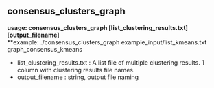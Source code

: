 
**consensus_clusters_graph**
----------
**usage: consensus_clusters_graph [list_clustering_results.txt] [output_filename]**<br>
**example: ./consensus_clusters_graph example_input/list_kmeans.txt graph_consensus_kmeans

* list_clustering_results.txt : A list file of multiple clustering results. 1 column with clustering results file names.
* output_filename : string, output file naming

